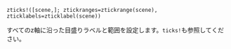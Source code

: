```
zticks!([scene,]; ztickranges=ztickrange(scene), zticklabels=zticklabel(scene))
```

すべてのz軸に沿った目盛りラベルと範囲を設定します。`ticks!`も参照してください。
